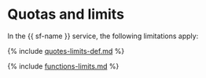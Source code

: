 # Quotas and limits

In the {{ sf-name }} service, the following limitations apply:

{% include [quotes-limits-def.md](../../_includes/quotes-limits-def.md) %}

{% include [functions-limits.md](../../_includes/functions-limits.md) %}

